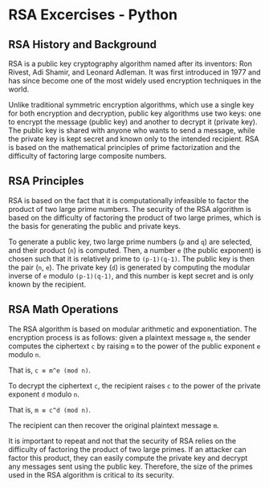 # RSA Excercises - Python

## RSA History and Background

RSA is a public key cryptography algorithm named after its inventors: Ron Rivest, Adi Shamir, and
Leonard Adleman. It was first introduced in 1977 and has since become one of the most widely used 
encryption techniques in the world.

Unlike traditional symmetric encryption algorithms, which use a single key for both encryption and
decryption, public key algorithms use two keys: one to encrypt the message (public key) and another
to decrypt it (private key). The public key is shared with anyone who wants to send a message,
while the private key is kept secret and known only to the intended recipient. RSA is based on the
mathematical principles of prime factorization and the difficulty of factoring large composite
numbers.

## RSA Principles

RSA is based on the fact that it is computationally infeasible to factor the product of two large
prime numbers. The security of the RSA algorithm is based on the difficulty of factoring the
product of two large primes, which is the basis for generating the public and private keys.

To generate a public key, two large prime numbers (`p` and `q`) are selected, and their product
(`n`) is computed. Then, a number `e` (the public exponent) is chosen such that it is relatively
prime to `(p-1)(q-1)`. The public key is then the pair (`n`, `e`). The private key (`d`) is
generated by computing the modular inverse of `e` modulo `(p-1)(q-1)`, and this number is kept
secret and is only known by the recipient.

## RSA Math Operations

The RSA algorithm is based on modular arithmetic and exponentiation. The encryption process is
as follows: given a plaintext message `m`, the sender computes the ciphertext `c` by raising `m`
to the power of the public exponent `e` modulo `n`. 

That is, `c ≡ m^e (mod n)`.

To decrypt the ciphertext `c`, the recipient raises `c` to the power of the private exponent `d`
modulo `n`. 

That is, `m ≡ c^d (mod n)`. 

The recipient can then recover the original plaintext message `m`.

It is important to repeat and not that the security of RSA relies on the difficulty of factoring
the product of two large primes. If an attacker can factor this product, they can easily compute
the private key and decrypt any messages sent using the public key. Therefore, the size of the
primes used in the RSA algorithm is critical to its security.